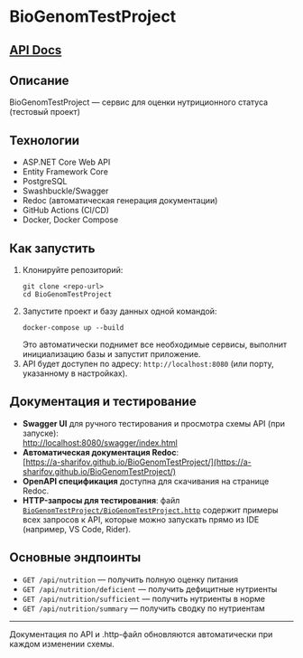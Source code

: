 # BioGenomTestProject 
## [API Docs](https://a-sharifov.github.io/BioGenomTestProject/)

## Описание

BioGenomTestProject — сервис для оценки нутриционного статуса (тестовый проект)

## Технологии
- ASP.NET Core Web API
- Entity Framework Core
- PostgreSQL
- Swashbuckle/Swagger
- Redoc (автоматическая генерация документации)
- GitHub Actions (CI/CD)
- Docker, Docker Compose

## Как запустить
1. Клонируйте репозиторий:
   ```
   git clone <repo-url>
   cd BioGenomTestProject
   ```
2. Запустите проект и базу данных одной командой:
   ```
   docker-compose up --build
   ```
   Это автоматически поднимет все необходимые сервисы, выполнит инициализацию базы и запустит приложение.
3. API будет доступен по адресу: `http://localhost:8080` (или порту, указанному в настройках).

## Документация и тестирование
- **Swagger UI** для ручного тестирования и просмотра схемы API (при запуске):  
  [http://localhost:8080/swagger/index.html](http://localhost:8080/swagger/index.html)
- **Автоматическая документация Redoc**:  
  [https://a-sharifov.github.io/BioGenomTestProject/](https://a-sharifov.github.io/BioGenomTestProject/)
- **OpenAPI спецификация** доступна для скачивания на странице Redoc.
- **HTTP-запросы для тестирования**: файл [`BioGenomTestProject/BioGenomTestProject.http`](BioGenomTestProject/BioGenomTestProject.http) содержит примеры всех запросов к API, которые можно запускать прямо из IDE (например, VS Code, Rider).

## Основные эндпоинты
- `GET /api/nutrition` — получить полную оценку питания
- `GET /api/nutrition/deficient` — получить дефицитные нутриенты
- `GET /api/nutrition/sufficient` — получить нутриенты в норме
- `GET /api/nutrition/summary` — получить сводку по нутриентам

---
Документация по API и .http-файл обновляются автоматически при каждом изменении схемы.
